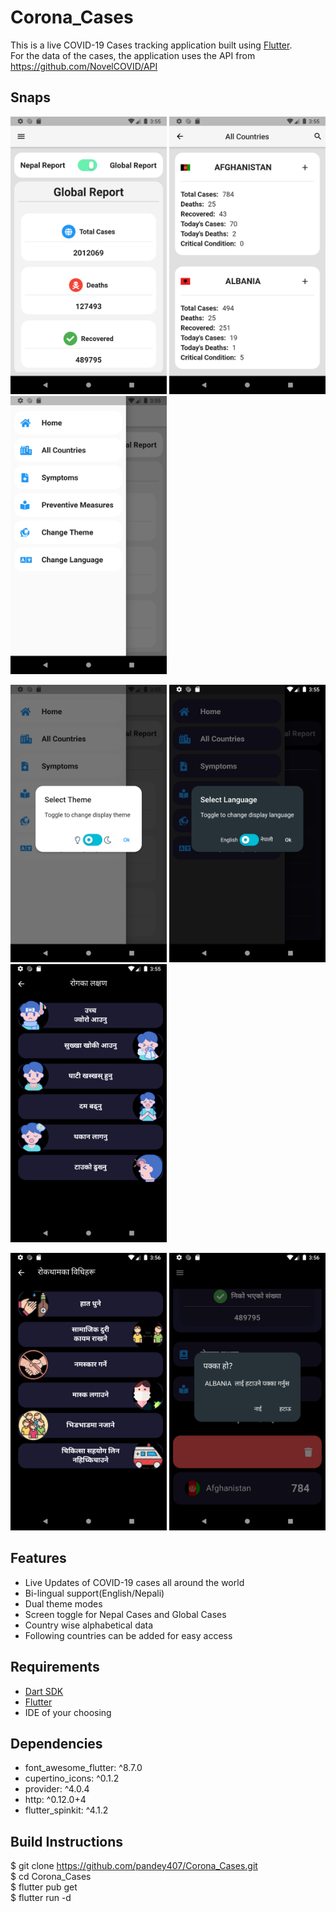 # Corona_Cases
This is a live COVID-19 Cases tracking application built using <a href="https://flutter.dev/">Flutter</a>.<br>
For the data of the cases, the application uses the API from https://github.com/NovelCOVID/API<br>

## Snaps
<p float="left">
  <img src="https://github.com/pandey407/Corona_Cases/blob/master/screenshots/home.png" width="250" />
  <img src="https://github.com/pandey407/Corona_Cases/blob/master/screenshots/countries.png" width="250" />
  <img src="https://github.com/pandey407/Corona_Cases/blob/master/screenshots/drawer.png" width="250" />
</p>
<p float="left">
   <img src="https://github.com/pandey407/Corona_Cases/blob/master/screenshots/theme.png" width="250" />
   <img src="https://github.com/pandey407/Corona_Cases/blob/master/screenshots/language.png" width="250" /> 
   <img src="https://github.com/pandey407/Corona_Cases/blob/master/screenshots/symptoms_nepali.png" width="250" />
</p>
<p float= "left">
 <img src="https://github.com/pandey407/Corona_Cases/blob/master/screenshots/prevention_nepali.png" width="250" />
 <img src="https://github.com/pandey407/Corona_Cases/blob/master/screenshots/following.png" width="250" />
 </p>

## Features
- Live Updates of COVID-19 cases all around the world
- Bi-lingual support(English/Nepali)
- Dual theme modes
- Screen toggle for Nepal Cases and Global Cases
- Country wise alphabetical data
- Following countries can be added for easy access

## Requirements
 - [Dart SDK](https://dart.dev/get-dart)
 - [Flutter](flutter.dev)
 - IDE of your choosing

## Dependencies
 - font_awesome_flutter: ^8.7.0
 - cupertino_icons: ^0.1.2
 - provider: ^4.0.4
 - http: ^0.12.0+4
 - flutter_spinkit: ^4.1.2

## Build Instructions
$ git clone https://github.com/pandey407/Corona_Cases.git<br>
$ cd Corona_Cases<br>
$ flutter pub get<br>
$ flutter run -d <device><br>


